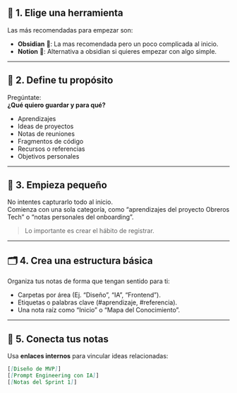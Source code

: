 ## 🧰 1. Elige una herramienta

Las más recomendadas para empezar son:

- **Obsidian** 🧠: La mas recomendada pero un poco complicada al inicio.
- **Notion** 📒: Alternativa a obsidian si quieres empezar con algo simple.


---

## 🎯 2. Define tu propósito

Pregúntate:  
**¿Qué quiero guardar y para qué?**  
- Aprendizajes
- Ideas de proyectos
- Notas de reuniones
- Fragmentos de código
- Recursos o referencias
- Objetivos personales

---

## 🧩 3. Empieza pequeño

No intentes capturarlo todo al inicio.  
Comienza con una sola categoría, como “aprendizajes del proyecto Obreros Tech” o “notas personales del onboarding”.

> Lo importante es crear el hábito de registrar.

---

## 🗂️ 4. Crea una estructura básica

Organiza tus notas de forma que tengan sentido para ti:

- Carpetas por área (Ej. “Diseño”, “IA”, “Frontend”).
- Etiquetas o palabras clave (#aprendizaje, #referencia).
- Una nota raíz como “Inicio” o “Mapa del Conocimiento”.

---

## 🔗 5. Conecta tus notas

Usa **enlaces internos** para vincular ideas relacionadas:

```markdown
[[Diseño de MVP]]
[[Prompt Engineering con IA]]
[[Notas del Sprint 1]]
